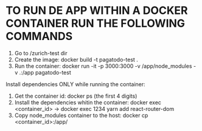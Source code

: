 # TO RUN DE APP WITHIN A DOCKER CONTAINER RUN THE FOLLOWING COMMANDS

1. Go to /zurich-test dir
2. Create the image: docker build -t pagatodo-test .
3. Run the container: docker run -it -p 3000:3000 -v /app/node_modules -v .:/app pagatodo-test

Install dependencies ONLY while running the container:

1. Get the container id: docker ps (the first 4 digits)
2. Install the dependencies whitin the container:
   docker exec <container_id> <command> -> docker exec 1234 yarn add react-router-dom
3. Copy node_modules container to the host:
   docker cp <container_id>:/app/<container directory> <host directory>
